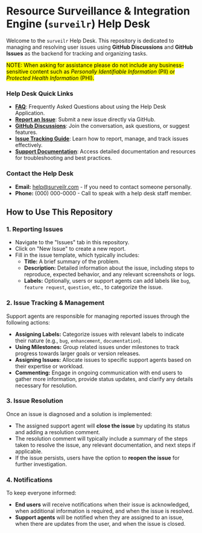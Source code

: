 # Resource Surveillance & Integration Engine (`surveilr`) Help Desk

Welcome to the `surveilr` Help Desk. This repository is dedicated to managing and resolving user issues using **GitHub Discussions** and **GitHub Issues** as the backend for tracking and organizing tasks.

<mark>NOTE: When asking for assistance please do not include any business-sensitive content such as _Personally Identifiable Information_ (PII) or _Protected Health Information_ (PHI).</mark> 

### Help Desk Quick Links

- **[FAQ](https://github.com/surveilr/help.surveilr.com/discussions/categories/frequently-asked-questions)**: Frequently Asked Questions about using the Help Desk Application.
- **[Report an Issue](https://github.com/surveilr/help.surveilr.com/issues/new/choose)**: Submit a new issue directly via GitHub.
- **[GitHub Discussions](https://github.com/surveilr/help.surveilr.com/discussions)**: Join the conversation, ask questions, or suggest features.
- **[Issue Tracking Guide](#how-to-use-this-repository)**: Learn how to report, manage, and track issues effectively.
- **[Support Documentation](#documentation)**: Access detailed documentation and resources for troubleshooting and best practices.

### Contact the Help Desk 
- **Email:** [help@surveilr.com](mailto:help@surveilr.com) - If you need to contact someone personally.
- **Phone:** (000) 000-0000 - Call to speak with a help desk staff member.

## How to Use This Repository

### 1. Reporting Issues

- Navigate to the "Issues" tab in this repository.
- Click on "New Issue" to create a new report.
- Fill in the issue template, which typically includes:
  - **Title:** A brief summary of the problem.
  - **Description:** Detailed information about the issue, including steps to reproduce, expected behavior, and any relevant screenshots or logs.
  - **Labels:** Optionally, users or support agents can add labels like `bug`, `feature request`, `question`, etc., to categorize the issue.

### 2. Issue Tracking & Management

Support agents are responsible for managing reported issues through the following actions:

- **Assigning Labels:** Categorize issues with relevant labels to indicate their nature (e.g., `bug`, `enhancement`, `documentation`).
- **Using Milestones:** Group related issues under milestones to track progress towards larger goals or version releases.
- **Assigning Issues:** Allocate issues to specific support agents based on their expertise or workload.
- **Commenting:** Engage in ongoing communication with end users to gather more information, provide status updates, and clarify any details necessary for resolution.

### 3. Issue Resolution

Once an issue is diagnosed and a solution is implemented:

- The assigned support agent will **close the issue** by updating its status and adding a resolution comment.
- The resolution comment will typically include a summary of the steps taken to resolve the issue, any relevant documentation, and next steps if applicable.
- If the issue persists, users have the option to **reopen the issue** for further investigation.

### 4. Notifications

To keep everyone informed:

- **End users** will receive notifications when their issue is acknowledged, when additional information is required, and when the issue is resolved.
- **Support agents** will be notified when they are assigned to an issue, when there are updates from the user, and when the issue is closed.
